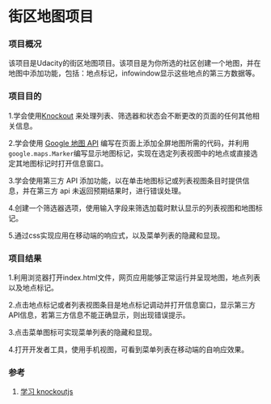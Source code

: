 # 街区地图项目

### 项目概况
该项目是Udacity的街区地图项目。该项目是为你所选的社区创建一个地图，并在地图中添加功能，包括：地点标记，infowindow显示这些地点的第三方数据等。

### 项目目的
1.学会使用[Knockout](http://knockoutjs.com/) 来处理列表、筛选器和状态会不断更改的页面的任何其他相关信息。

2.学会使用 [Google 地图 API](https://developers.google.com/maps/) 编写在页面上添加全屏地图所需的代码，并利用`google.maps.Marker`编写显示地图标记，实现在选定列表视图中的地点或直接选定其地图标记时打开信息窗口。

3.学会使用第三方 API 添加功能，以在单击地图标记或列表视图条目时提供信息，并在第三方 api 未返回预期结果时，进行错误处理。

4.创建一个筛选器选项，使用输入字段来筛选加载时默认显示的列表视图和地图标记。

5.通过css实现应用在移动端的响应式，以及菜单列表的隐藏和显现。

### 项目结果
1.利用浏览器打开index.html文件，网页应用能够正常运行并呈现地图，地点列表以及地点标记。

2.点击地点标记或者列表视图条目是地点标记调动并打开信息窗口，显示第三方API信息，若第三方信息不能正确显示，则出现错误提示。

3.点击菜单图标可实现菜单列表的隐藏和显现。

4.打开开发者工具，使用手机视图，可看到菜单列表在移动端的自响应效果。

### 参考
1. [学习 knockoutjs](http://learn.knockoutjs.com/)
